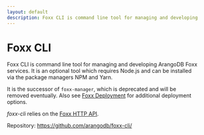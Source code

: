 ```yaml
---
layout: default
description: Foxx CLI is command line tool for managing and developing ArangoDBFoxx services
---
```


# Foxx CLI

Foxx CLI is command line tool for managing and developing ArangoDB
Foxx services. It is an optional tool which requires Node.js and
can be installed via the package managers NPM and Yarn.

It is the successor of `foxx-manager`, which is deprecated and will be
removed eventually. Also see [Foxx Deployment](foxx-deployment.html)
for additional deployment options.

_foxx-cli_ relies on the [Foxx HTTP API](http/foxx.html).

Repository: <https://github.com/arangodb/foxx-cli/>
